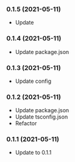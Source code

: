 ### **0.1.5** (2021-05-11)  
  
- Update    
  
### **0.1.4** (2021-05-11)  
  
- Update package.json    
  
### **0.1.3** (2021-05-11)  
  
- Update config    
  
### **0.1.2** (2021-05-11)  
  
- Update package.json  
- Update tsconfig.json  
- Refactor    
  
### **0.1.1** (2021-05-11)  
  
- Update to 0.1.1    
  
